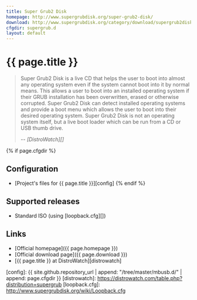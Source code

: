 ```yaml
---
title: Super Grub2 Disk
homepage: http://www.supergrubdisk.org/super-grub2-disk/
download: http://www.supergrubdisk.org/category/download/supergrub2diskdownload/
cfgdir: supergrub.d
layout: default
---
```


# {{ page.title }}

> Super Grub2 Disk is a live CD that helps the user to boot into almost any
> operating system even if the system cannot boot into it by normal means. This
> allows a user to boot into an installed operating system if their GRUB
> installation has been overwritten, erased or otherwise corrupted. Super Grub2
> Disk can detect installed operating systems and provide a boot menu which
> allows the user to boot into their desired operating system. Super Grub2 Disk
> is not an operating system itself, but a live boot loader which can be run
> from a CD or USB thumb drive.
>
> -- <cite markdown="1">[DistroWatch][]</cite>


{% if page.cfgdir %}
## Configuration

- [Project's files for {{ page.title }}][config]
{% endif %}


## Supported releases

- Standard ISO (using [loopback.cfg][])


## Links

- [Official homepage]({{ page.homepage }})
- [Official download page]({{ page.download }})
- [{{ page.title }} at DistroWatch][distrowatch]


[config]: {{ site.github.repository_url | append: "/tree/master/mbusb.d/" | append: page.cfgdir }}
[distrowatch]: https://distrowatch.com/table.php?distribution=supergrub
[loopback.cfg]: http://www.supergrubdisk.org/wiki/Loopback.cfg
